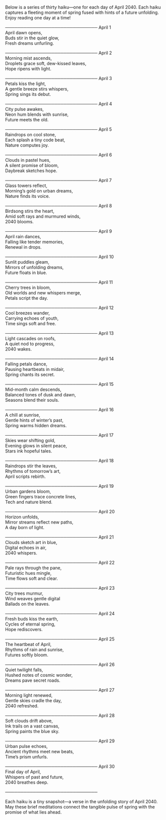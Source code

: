 Below is a series of thirty haiku—one for each day of April 2040. Each haiku captures a fleeting moment of spring fused with hints of a future unfolding. Enjoy reading one day at a time!

──────────────────────────────
April 1  
April dawn opens,  
Buds stir in the quiet glow,  
Fresh dreams unfurling.

──────────────────────────────
April 2  
Morning mist ascends,  
Droplets grace soft, dew-kissed leaves,  
Hope ripens with light.

──────────────────────────────
April 3  
Petals kiss the light,  
A gentle breeze stirs whispers,  
Spring sings its debut.

──────────────────────────────
April 4  
City pulse awakes,  
Neon hum blends with sunrise,  
Future meets the old.

──────────────────────────────
April 5  
Raindrops on cool stone,  
Each splash a tiny code beat,  
Nature computes joy.

──────────────────────────────
April 6  
Clouds in pastel hues,  
A silent promise of bloom,  
Daybreak sketches hope.

──────────────────────────────
April 7  
Glass towers reflect,  
Morning’s gold on urban dreams,  
Nature finds its voice.

──────────────────────────────
April 8  
Birdsong stirs the heart,  
Amid soft rays and murmured winds,  
2040 blooms.

──────────────────────────────
April 9  
April rain dances,  
Falling like tender memories,  
Renewal in drops.

──────────────────────────────
April 10  
Sunlit puddles gleam,  
Mirrors of unfolding dreams,  
Future floats in blue.

──────────────────────────────
April 11  
Cherry trees in bloom,  
Old worlds and new whispers merge,  
Petals script the day.

──────────────────────────────
April 12  
Cool breezes wander,  
Carrying echoes of youth,  
Time sings soft and free.

──────────────────────────────
April 13  
Light cascades on roofs,  
A quiet nod to progress,  
2040 wakes.

──────────────────────────────
April 14  
Falling petals dance,  
Pausing heartbeats in midair,  
Spring chants its secret.

──────────────────────────────
April 15  
Mid-month calm descends,  
Balanced tones of dusk and dawn,  
Seasons blend their souls.

──────────────────────────────
April 16  
A chill at sunrise,  
Gentle hints of winter’s past,  
Spring warms hidden dreams.

──────────────────────────────
April 17  
Skies wear shifting gold,  
Evening glows in silent peace,  
Stars ink hopeful tales.

──────────────────────────────
April 18  
Raindrops stir the leaves,  
Rhythms of tomorrow’s art,  
April scripts rebirth.

──────────────────────────────
April 19  
Urban gardens bloom,  
Green fingers trace concrete lines,  
Tech and nature blend.

──────────────────────────────
April 20  
Horizon unfolds,  
Mirror streams reflect new paths,  
A day born of light.

──────────────────────────────
April 21  
Clouds sketch art in blue,  
Digital echoes in air,  
2040 whispers.

──────────────────────────────
April 22  
Pale rays through the pane,  
Futuristic hues mingle,  
Time flows soft and clear.

──────────────────────────────
April 23  
City trees murmur,  
Wind weaves gentle digital  
Ballads on the leaves.

──────────────────────────────
April 24  
Fresh buds kiss the earth,  
Cycles of eternal spring,  
Hope rediscovers.

──────────────────────────────
April 25  
The heartbeat of April,  
Rhythms of rain and sunrise,  
Futures softly bloom.

──────────────────────────────
April 26  
Quiet twilight falls,  
Hushed notes of cosmic wonder,  
Dreams pave secret roads.

──────────────────────────────
April 27  
Morning light renewed,  
Gentle skies cradle the day,  
2040 refreshed.

──────────────────────────────
April 28  
Soft clouds drift above,  
Ink trails on a vast canvas,  
Spring paints the blue sky.

──────────────────────────────
April 29  
Urban pulse echoes,  
Ancient rhythms meet new beats,  
Time’s prism unfurls.

──────────────────────────────
April 30  
Final day of April,  
Whispers of past and future,  
2040 breathes deep.

──────────────────────────────

Each haiku is a tiny snapshot—a verse in the unfolding story of April 2040. May these brief meditations connect the tangible pulse of spring with the promise of what lies ahead.
